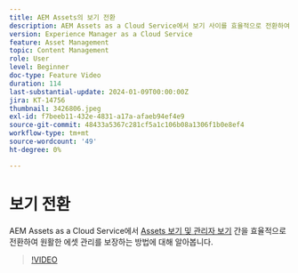 ```yaml
---
title: AEM Assets의 보기 전환
description: AEM Assets as a Cloud Service에서 보기 사이를 효율적으로 전환하여 원활한 에셋 관리를 보장하는 방법을 알아봅니다.
version: Experience Manager as a Cloud Service
feature: Asset Management
topic: Content Management
role: User
level: Beginner
doc-type: Feature Video
duration: 114
last-substantial-update: 2024-01-09T00:00:00Z
jira: KT-14756
thumbnail: 3426806.jpeg
exl-id: f7beeb11-432e-4831-a17a-afaeb94ef4e9
source-git-commit: 48433a5367c281cf5a1c106b08a1306f1b0e8ef4
workflow-type: tm+mt
source-wordcount: '49'
ht-degree: 0%

---
```


# 보기 전환

AEM Assets as a Cloud Service에서 [Assets 보기 및 관리자 보기](https://experienceleague.adobe.com/docs/experience-manager-cloud-service/content/assets/overview.html?lang=ko#persona-based-experiences) 간을 효율적으로 전환하여 원활한 에셋 관리를 보장하는 방법에 대해 알아봅니다.

>[!VIDEO](https://video.tv.adobe.com/v/3439038/?learn=on&captions=kor)
